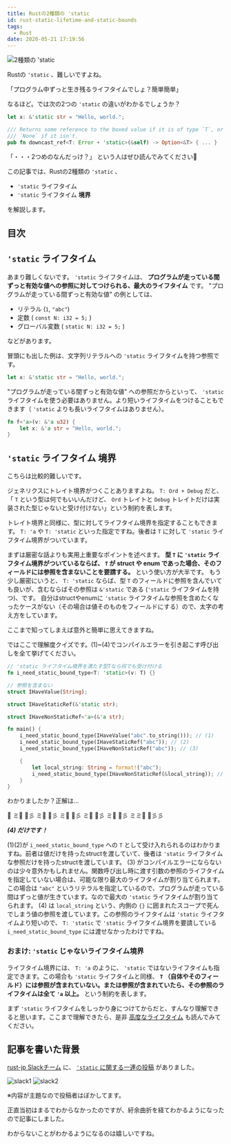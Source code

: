 ```yaml
---
title: Rustの2種類の 'static
id: rust-static-lifetime-and-static-bounds
tags:
  - Rust
date: 2020-05-21 17:19:56
---
```


<img src="/img/2020-05-21-19-04-46.png" alt="2種類の 'static" width="auto" height="auto">

Rustの `'static` 、難しいですよね。

「プログラム中ずっと生き残るライフタイムでしょ？簡単簡単」

なるほど。では次の2つの `'static` の違いがわかるでしょうか？

```rust 1つめ
let x: &'static str = "Hello, world.";
```

```rust 2つめ
/// Returns some reference to the boxed value if it is of type `T`, or
/// `None` if it isn't.
pub fn downcast_ref<T: Error + 'static>(&self) -> Option<&T> { ... }
```

「・・・2つめのなんだっけ？」
という人はぜひ読んでみてください🦀

この記事では、Rustの2種類の `'static` 、

- `'static` ライフタイム
- `'static` ライフタイム **境界**

を解説します。

<!-- more -->

## 目次
<!-- toc -->

## `'static` ライフタイム

あまり難しくないです。
`'static` ライフタイムは、 **プログラムが走っている間ずっと有効な値への参照に対してつけられる、最大のライフタイム** です。
"プログラムが走っている間ずっと有効な値" の例としては、

- リテラル (`1`, `"abc"`)
- 定数 ( `const N: i32 = 5;` )
- グローバル変数 ( `static N: i32 = 5;` )

などがあります。

冒頭にも出した例は、文字列リテラルへの `'static` ライフタイムを持つ参照です。

```rust 'static ライフタイム
let x: &'static str = "Hello, world.";
```

"プログラムが走っている間ずっと有効な値" への参照だからといって、 `'static` ライフタイムを使う必要はありません。より短いライフタイムをつけることもできます（ `'static` よりも長いライフタイムはありません）。

```rust リテラルの参照のライフタイムに、関数の引数のライフタイムと同じものを使う例
fn f<'a>(v: &'a u32) {
    let x: &'a str = "Hello, world.";
}
```

## `'static` ライフタイム **境界**

こちらは比較的難しいです。

ジェネリクスにトレイト境界がつくことありますよね。 `T: Ord + Debug` だと、「 `T` という型は何でもいいんだけど、 `Ord` トレイトと `Debug` トレイトだけは実装された型じゃないと受け付けない」という制約を表します。

トレイト境界と同様に、型に対してライフタイム境界を指定することもできます。 `T: 'a` や `T: 'static` といった指定ですね。後者は `T` に対して `'static` ライフタイム境界がついています。

まずは厳密な話よりも実用上重要なポイントを述べます。 **型 `T` に `'static` ライフタイム境界がついているならば、 `T` が struct や enum であった場合、そのフィールドには参照を含まないことを要請する。** という使い方が大半です。
もう少し厳密にいうと、 `T: 'static` ならば、型 `T` のフィールドに参照を含んでいても良いが、含むならばその参照は `&'static` である (`'static` ライフタイムを持つ)、です。
自分はstructやenumに `'static` ライフタイムな参照を含めたくなったケースがない（その場合は値そのものをフィールドにする）ので、太字の考え方をしています。

ここまで知ってしまえば意外と簡単に思えてきますね。

ではここで理解度クイズです。(1)~(4)でコンパイルエラーを引き起こす呼び出しを全て挙げてください。

```rust 
// 'static ライフタイム境界を満たす型Tなら何でも受け付ける
fn i_need_static_bound_type<T: 'static>(v: T) {}

// 参照を含まない
struct IHaveValue(String);

struct IHaveStaticRef(&'static str);

struct IHaveNonStaticRef<'a>(&'a str);

fn main() {
    i_need_static_bound_type(IHaveValue("abc".to_string())); // (1)
    i_need_static_bound_type(IHaveStaticRef("abc")); // (2)
    i_need_static_bound_type(IHaveNonStaticRef("abc")); // (3)

    {
        let local_string: String = format!("abc");
        i_need_static_bound_type(IHaveNonStaticRef(&local_string)); // (4)
    }
}
```

わかりましたか？正解は...

🦀
ミ🦀
🦀彡
ミ🦀
🦀彡
ミ🦀
🦀彡
ミ🦀
🦀彡
ミ🦀
🦀彡
ミミ🦀
🦀彡彡

***(4) だけです！***

(1)(2)が `i_need_static_bound_type` への `T` として受け入れられるのはわかりますね。前者は値だけを持ったstructを渡していて、後者は `'static` ライフタイムな参照だけを持ったstructを渡しています。
(3) がコンパイルエラーにならないのは少々意外かもしれません。関数呼び出し時に渡す引数の参照のライフタイムを指定していない場合は、可能な限り最大のライフタイムが割り当てられます。この場合は `"abc"` というリテラルを指定しているので、プログラムが走っている間はずっと値が生きています。なので最大の `'static` ライフタイムが割り当てられます。
(4) は `local_string` という、内側の `{}` に囲まれたスコープで死んでしまう値の参照を渡しています。この参照のライフタイムは `'static` ライフタイムより短いので、 `T: 'static` で `'static` ライフタイム境界を要請している `i_need_static_bound_type` には渡せなかったわけですね。

### おまけ: `'static` じゃないライフタイム境界

ライフタイム境界には、 `T: 'a` のように、 `'static` ではないライフタイムも指定できます。この場合も `'static` ライフタイムと同様、
**`T` （自体やそのフィールド）には参照が含まれていない。または参照が含まれていたら、その参照のライフタイムは全て `'a` 以上。** という制約を表します。

まず `'static` ライフタイムをしっかり身につけてからだと、すんなり理解できると思います。ここまで理解できたら、是非 [高度なライフタイム](https://doc.rust-jp.rs/book/second-edition/ch19-02-advanced-lifetimes.html) も読んでみてください。

## 記事を書いた背景

[rust-jp Slackチーム](https://rust-jp.rs/) に、 [`'static` に関する一連の投稿](https://rust-jp.slack.com/archives/C0562JBPY/p1580988202180800) がありました。

<img src="/img/2020-05-21-17-45-05.png" alt="slack1" width="auto" height="auto">
<img src="/img/2020-05-21-17-45-47.png" alt="slack2" width="auto" height="auto">

※内容が主題なので投稿者はぼかしてます。

正直当初はまるでわからなかったのですが、紆余曲折を経てわかるようになったので記事にしました。

わからないことがわかるようになるのは嬉しいですね。
